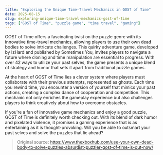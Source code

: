 ```yaml
---
title: "Exploring the Unique Time-Travel Mechanics in GOST of Time"
date: 2025-08-15
slug: exploring-unique-time-travel-mechanics-gost-of-time
tags: ["GOST of Time", "puzzle game", "time travel", "gaming"]
---
```


GOST of Time offers a fascinating twist on the puzzle genre with its innovative time-travel mechanics, allowing players to use their own dead bodies to solve intricate challenges. This quirky adventure game, developed by IzHard and published by Sometimes You, invites players to navigate a future where cloning and time manipulation are essential to progress. With over 42 ways to utilize your past selves, the game presents a unique blend of strategy and humor that sets it apart from traditional puzzle games.

At the heart of GOST of Time lies a clever system where players must collaborate with their previous attempts, represented as ghosts. Each time you rewind time, you encounter a version of yourself that mimics your past actions, creating a complex dance of cooperation and competition. This mechanic not only enriches the gameplay experience but also challenges players to think creatively about how to overcome obstacles.

If you're a fan of innovative game mechanics and enjoy a good puzzle, GOST of Time is definitely worth checking out. With its blend of dark humor and pixelated violence, it promises a gaming experience that is as entertaining as it is thought-provoking. Will you be able to outsmart your past selves and solve the puzzles that lie ahead?
> Original source: https://www.thexboxhub.com/use-your-own-dead-body-to-solve-puzzles-absurdist-puzzler-gost-of-time-is-out-now/